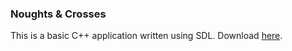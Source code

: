 ### Noughts & Crosses ###

This is a basic C++ application written using SDL. Download [here](http://dl.dropbox.com/u/579944/noughts_crosses_builds/first%20build.zip).